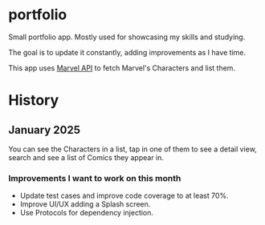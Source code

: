 # portfolio
Small portfolio app. Mostly used for showcasing my skills and studying. 

The goal is to update it constantly, adding improvements as I have time. 

This app uses [Marvel API](https://developer.marvel.com/docs) to fetch Marvel's Characters and list them. 

# History 

## January 2025
You can see the Characters in a list, tap in one of them to see a detail view, search and see a list of Comics they appear in.

### Improvements I want to work on this month
- Update test cases and improve code coverage to at least 70%.
- Improve UI/UX adding a Splash screen.
- Use Protocols for dependency injection.


